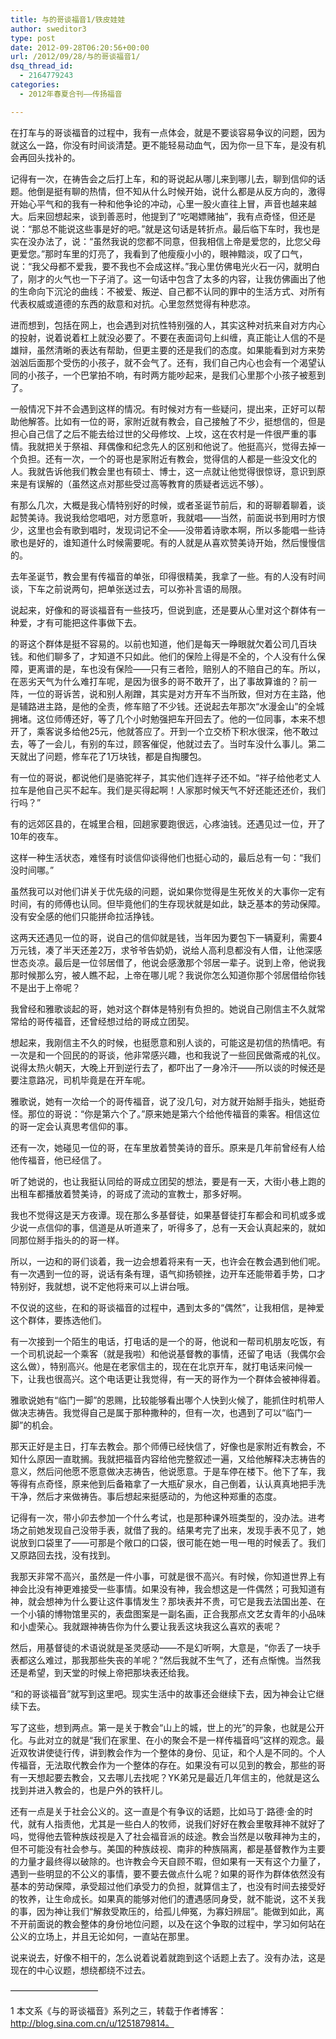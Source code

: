 ```yaml
---
title: 与的哥谈福音1/铁皮娃娃
author: sweditor3
type: post
date: 2012-09-28T06:20:56+00:00
url: /2012/09/28/与的哥谈福音1/
dsq_thread_id:
  - 2164779243
categories:
  - 2012年春夏合刊——传扬福音

---
```

在打车与的哥谈福音的过程中，我有一点体会，就是不要谈容易争议的问题，因为就这么一路，你没有时间谈清楚。更不能轻易动血气，因为你一旦下车，是没有机会再回头找补的。

记得有一次，在祷告会之后打上车，和的哥说起从哪儿来到哪儿去，聊到信仰的话题。他倒是挺有聊的热情，但不知从什么时候开始，说什么都是从反方向的，激得开始心平气和的我有一种和他争论的冲动，心里一股火直往上冒，声音也越来越大。后来回想起来，谈到善恶时，他提到了“吃喝嫖赌抽”，我有点奇怪，但还是说：“那总不能说这些事是好的吧。”就是这句话是转折点。最后临下车时，我也是实在没办法了，说：“虽然我说的您都不同意，但我相信上帝是爱您的，比您父母更爱您。”那时车里的灯亮了，我看到了他瘦瘦小小的，眼神黯淡，叹了口气，说：“我父母都不爱我，要不我也不会成这样。”我心里仿佛电光火石一闪，就明白了，刚才的火气也一下子消了。这一句话中包含了太多的内容，让我仿佛画出了他的生命向下沉沦的曲线：不被爱、叛逆、自己都不认同的罪中的生活方式、对所有代表权威或道德的东西的敌意和对抗。心里忽然觉得有种悲凉。
  
进而想到，包括在网上，也会遇到对抗性特别强的人，其实这种对抗来自对方内心的投射，说着说着杠上就没必要了。不要在表面词句上纠缠，真正能让人信的不是雄辩，虽然清晰的表达有帮助，但更主要的还是我们的态度。如果能看到对方来势汹汹后面那个受伤的小孩子，就不会气了。还有，我们自己内心也会有一个渴望认同的小孩子，一个巴掌拍不响，有时两方能吵起来，是我们心里那个小孩子被惹到了。
  
一般情况下并不会遇到这样的情况。有时候对方有一些疑问，提出来，正好可以帮助他解答。比如有一位的哥，家附近就有教会，自己接触了不少，挺想信的，但是担心自己信了之后不能去给过世的父母修坟、上坟，这在农村是一件很严重的事情。我就把关于祭祖、拜偶像和纪念先人的区别和他说了。他挺高兴，觉得去掉一个负担。还有一次，一个的哥也是家附近有教会，觉得信的人都是一些没文化的人。我就告诉他我们教会里也有硕士、博士，这一点就让他觉得很惊讶，意识到原来是有误解的（虽然这点对那些受过高等教育的质疑者远远不够）。
  
有那么几次，大概是我心情特别好的时候，或者圣诞节前后，和的哥聊着聊着，谈起赞美诗。我说我给您唱吧，对方愿意听，我就唱——当然，前面说书到用时方恨少，这里也会有歌到唱时，发现词记不全——没带着诗歌本啊，所以多能唱一些诗歌也是好的，谁知道什么时候需要呢。有的人就是从喜欢赞美诗开始，然后慢慢信的。
  
去年圣诞节，教会里有传福音的单张，印得很精美，我拿了一些。有的人没有时间谈，下车之前说两句，把单张送过去，可以弥补言语的局限。
  
说起来，好像和的哥谈福音有一些技巧，但说到底，还是要从心里对这个群体有一种爱，才有可能把这件事做下去。
  
的哥这个群体是挺不容易的。以前也知道，他们是每天一睁眼就欠着公司几百块钱。和他们聊多了，才知道不只如此。他们的保险上得是不全的，个人没有什么保障，更离谱的是，车也没有保险——只有三者险，赔别人的不赔自己的车。所以，在恶劣天气为什么难打车呢，是因为很多的哥不敢开了，出了事故算谁的？前一阵，一位的哥诉苦，说和别人剐蹭，其实是对方开车不当所致，但对方在主路，他是辅路进主路，是他的全责，修车赔了不少钱。还说起去年那次“水漫金山”的全城拥堵。这位师傅还好，等了几个小时勉强把车开回去了。他的一位同事，本来不想开了，乘客说多给他25元，他就答应了。开到一个立交桥下积水很深，他不敢过去，等了一会儿，有别的车过，顾客催促，他就过去了。当时车没什么事儿。第二天就出了问题，修车花了1万块钱，都是自掏腰包。
  
有一位的哥说，都说他们是骆驼祥子，其实他们连祥子还不如。“祥子给他老丈人拉车是他自己买不起车。我们是买得起啊！人家那时候天气不好还能还还价，我们行吗？”
  
有的远郊区县的，在城里合租，回趟家要跑很远，心疼油钱。还遇见过一位，开了10年的夜车。
  
这样一种生活状态，难怪有时谈信仰谈得他们也挺心动的，最后总有一句：“我们没时间哪。”
  
虽然我可以对他们讲关于优先级的问题，说如果你觉得是生死攸关的大事你一定有时间，有的师傅也认同。但毕竟他们的生存现状就是如此，缺乏基本的劳动保障。没有安全感的他们只能拼命拉活挣钱。
  
这两天还遇见一位的哥，说自己的信仰就是钱，当年因为要包下一辆夏利，需要4万元钱，凑了半天还差2万，求爷爷告奶奶，说给人高利息都没有人借，让他深感世态炎凉。最后是一位邻居借了，他说会感激那个邻居一辈子。说到上帝，他说我那时候那么穷，被人瞧不起，上帝在哪儿呢？我说你怎么知道你那个邻居借给你钱不是出于上帝呢？
  
我曾经和雅歌谈起的哥，她对这个群体是特别有负担的。她说自己刚信主不久就常常给的哥传福音，还曾经想过给的哥成立团契。
  
想起来，我刚信主不久的时候，也挺愿意和别人谈的，可能这是初信的热情吧。有一次是和一个回民的的哥谈，他非常感兴趣，也和我说了一些回民做斋戒的礼仪。说得太热火朝天，大晚上开到逆行去了，都吓出了一身冷汗——所以谈的时候还是要注意路况，司机毕竟是在开车呢。
  
雅歌说，她有一次给一个的哥传福音，说了没几句，对方就开始掰手指头，她挺奇怪。那位的哥说：“你是第六个了。”原来她是第六个给他传福音的乘客。相信这位的哥一定会认真思考信仰的事。
  
还有一次，她碰见一位的哥，在车里放着赞美诗的音乐。原来是几年前曾经有人给他传福音，他已经信了。
  
听了她说的，也让我挺认同给的哥成立团契的想法，要是有一天，大街小巷上跑的出租车都播放着赞美诗，的哥成了流动的宣教士，那多好啊。
  
我也不觉得这是天方夜谭。现在那么多基督徒，如果基督徒打车都会和司机或多或少说一点信仰的事，信道是从听道来了，听得多了，总有一天会认真起来的，就如同那位掰手指头的的哥一样。
  
所以，一边和的哥们谈着，我一边会想着将来有一天，也许会在教会遇到他们呢。有一次遇到一位的哥，说话有条有理，语气抑扬顿挫，边开车还能带着手势，口才特别好，我就想，说不定他将来可以上讲台哦。
  
不仅说的这些，在和的哥谈福音的过程中，遇到太多的“偶然”，让我相信，是神爱这个群体，要拣选他们。
  
有一次接到一个陌生的电话，打电话的是一个的哥，他说和一帮司机朋友吃饭，有一个司机说起一个乘客（就是我啦）和他说基督教的事情，还留了电话（我偶尔会这么做），特别高兴。他是在老家信主的，现在在北京开车，就打电话来问候一下，让我也很高兴。这个电话更让我觉得，有一天的哥作为一个群体会被神得着。
  
雅歌说她有“临门一脚”的恩赐，比较能够看出哪个人快到火候了，能抓住时机带人做决志祷告。我觉得自己是属于那种撒种的，但有一次，也遇到了可以“临门一脚”的机会。
  
那天正好是主日，打车去教会。那个师傅已经快信了，好像也是家附近有教会，不知什么原因一直耽搁。我就把福音内容给他完整叙述一遍，又给他解释决志祷告的意义，然后问他愿不愿意做决志祷告，他说愿意。于是车停在楼下。他下了车，我等得有点奇怪，原来他到后备箱拿了一大瓶矿泉水，自己倒着，认认真真地把手洗干净，然后才来做祷告。事后想起来挺感动的，为他这种郑重的态度。
  
记得有一次，带小卯去参加一个什么考试，也是那种课外班类型的，没办法。进考场之前她发现自己没带手表，就借了我的。结果考完了出来，发现手表不见了，她说放到口袋里了——可那是个敞口的口袋，很可能在她一甩一甩的时候丢了。我们又原路回去找，没有找到。
  
我那天非常不高兴，虽然是一件小事，可就是很不高兴。有时候，你知道世界上有神会比没有神更难接受一些事情。如果没有神，我会想这是一件偶然；可我知道有神，就会想神为什么要让这件事情发生？那块表并不贵，可它是我去法国出差、在一个小镇的博物馆里买的，表盘图案是一副名画，正合我那点文艺女青年的小品味和小虚荣心。我就跟神祷告你为什么要让我丢这块我这么喜欢的表呢？
  
然后，用基督徒的术语说就是圣灵感动——不是幻听啊，大意是，“你丢了一块手表都这么难过，那我那些失丧的羊呢？”然后我就不生气了，还有点惭愧。当然我还是希望，到天堂的时候上帝把那块表还给我。
  
“和的哥谈福音”就写到这里吧。现实生活中的故事还会继续下去，因为神会让它继续下去。
  
写了这些，想到两点。第一是关于教会“山上的城，世上的光”的异象，也就是公开化。与此对立的就是“我们在家里、在小的聚会不是一样传福音吗”这样的观念。最近双牧讲使徒行传，讲到教会作为一个整体的身份、见证，和个人是不同的。个人传福音，无法取代教会作为一个整体的存在。如果没有可以见到的教会，那些的哥有一天想起要去教会，又去哪儿去找呢？YK弟兄是最近几年信主的，他就是这么找到并进入教会的，也是户外的铁杆儿。
  
还有一点是关于社会公义的。这一直是个有争议的话题，比如马丁·路德·金的时代，就有人指责他，尤其是一些白人的牧师，说我们好好在教会里敬拜神不就好了吗，觉得他去管种族歧视是入了社会福音派的歧途。教会当然是以敬拜神为主的，但不可能没有社会参与。美国的种族歧视、南非的种族隔离，都是基督教作为主要的力量才最终得以破除的。也许教会今天自顾不暇，但如果有一天有这个力量了，遇到一些明显的不公义的事情，要不要去做点什么呢？如果的哥作为群体依然没有基本的劳动保障，承受超过他们承受力的负担，就算信主了，也没有时间去接受好的牧养，让生命成长。如果真的能够对他们的遭遇感同身受，就不能说，这不关我的事，因为神让我们“解救受欺压的，给孤儿伸冤，为寡妇辨屈”。能做到如此，离不开前面说的教会整体的身份地位问题，以及在这个争取的过程中，学习如何站在公义的立场上，并且无论如何，一直站在那里。
  
说来说去，好像不相干的，怎么说着说着就跑到这个话题上去了。没有办法，这是现在的中心议题，想绕都绕不过去。

——————————

1 本文系《与的哥谈福音》系列之三，转载于作者博客：http://blog.sina.com.cn/u/1251879814。